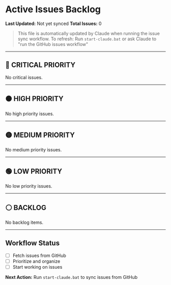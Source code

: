 # Active Issues Backlog

**Last Updated:** Not yet synced
**Total Issues:** 0

> This file is automatically updated by Claude when running the issue sync workflow.
> To refresh: Run `start-claude.bat` or ask Claude to "run the GitHub issues workflow"

---

## 🔴 CRITICAL PRIORITY

No critical issues.

---

## 🟠 HIGH PRIORITY

No high priority issues.

---

## 🟡 MEDIUM PRIORITY

No medium priority issues.

---

## 🟢 LOW PRIORITY

No low priority issues.

---

## ⚪ BACKLOG

No backlog items.

---

## Workflow Status

- [ ] Fetch issues from GitHub
- [ ] Prioritize and organize
- [ ] Start working on issues

**Next Action:** Run `start-claude.bat` to sync issues from GitHub
